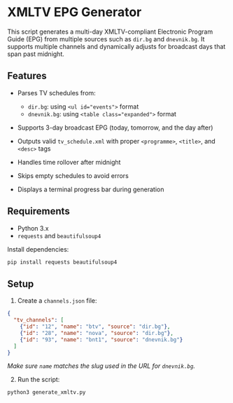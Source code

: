 # XMLTV EPG Generator

This script generates a multi-day XMLTV-compliant Electronic Program Guide (EPG) from multiple sources such as `dir.bg` and `dnevnik.bg`. It supports multiple channels and dynamically adjusts for broadcast days that span past midnight.

## Features

* Parses TV schedules from:

  * `dir.bg`: using `<ul id="events">` format
  * `dnevnik.bg`: using `<table class="expanded">` format
* Supports 3-day broadcast EPG (today, tomorrow, and the day after)
* Outputs valid `tv_schedule.xml` with proper `<programme>`, `<title>`, and `<desc>` tags
* Handles time rollover after midnight
* Skips empty schedules to avoid errors
* Displays a terminal progress bar during generation

## Requirements

* Python 3.x
* `requests` and `beautifulsoup4`

Install dependencies:

```bash
pip install requests beautifulsoup4
```

## Setup

1. Create a `channels.json` file:

```json
{
  "tv_channels": [
    {"id": "12", "name": "btv", "source": "dir.bg"},
    {"id": "28", "name": "nova", "source": "dir.bg"},
    {"id": "93", "name": "bnt1", "source": "dnevnik.bg"}
  ]
}
```

*Make sure `name` matches the slug used in the URL for `dnevnik.bg`.*

2. Run the script:

```bash
python3 generate_xmltv.py
```

